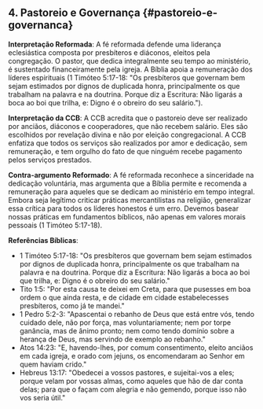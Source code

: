 ## 4. Pastoreio e Governança {#pastoreio-e-governanca}

**Interpretação Reformada**: A fé reformada defende uma liderança eclesiástica composta por presbíteros e diáconos, eleitos pela congregação. O pastor, que dedica integralmente seu tempo ao ministério, é sustentado financeiramente pela igreja. A Bíblia apoia a remuneração dos líderes espirituais (1 Timóteo 5:17-18: "Os presbíteros que governam bem sejam estimados por dignos de duplicada honra, principalmente os que trabalham na palavra e na doutrina. Porque diz a Escritura: Não ligarás a boca ao boi que trilha, e: Digno é o obreiro do seu salário.").

**Interpretação da CCB**: A CCB acredita que o pastoreio deve ser realizado por anciãos, diáconos e cooperadores, que não recebem salário. Eles são escolhidos por revelação divina e não por eleição congregacional. A CCB enfatiza que todos os serviços são realizados por amor e dedicação, sem remuneração, e tem orgulho do fato de que ninguém recebe pagamento pelos serviços prestados.

**Contra-argumento Reformado**: A fé reformada reconhece a sinceridade na dedicação voluntária, mas argumenta que a Bíblia permite e recomenda a remuneração para aqueles que se dedicam ao ministério em tempo integral. Embora seja legítimo criticar práticas mercantilistas na religião, generalizar essa crítica para todos os líderes honestos é um erro. Devemos basear nossas práticas em fundamentos bíblicos, não apenas em valores morais pessoais (1 Timóteo 5:17-18).

**Referências Bíblicas**:
- 1 Timóteo 5:17-18: "Os presbíteros que governam bem sejam estimados por dignos de duplicada honra, principalmente os que trabalham na palavra e na doutrina. Porque diz a Escritura: Não ligarás a boca ao boi que trilha, e: Digno é o obreiro do seu salário."
- Tito 1:5: "Por esta causa te deixei em Creta, para que pusesses em boa ordem o que ainda resta, e de cidade em cidade estabelecesses presbíteros, como já te mandei."
- 1 Pedro 5:2-3: "Apascentai o rebanho de Deus que está entre vós, tendo cuidado dele, não por força, mas voluntariamente; nem por torpe ganância, mas de ânimo pronto; nem como tendo domínio sobre a herança de Deus, mas servindo de exemplo ao rebanho."
- Atos 14:23: "E, havendo-lhes, por comum consentimento, eleito anciãos em cada igreja, e orado com jejuns, os encomendaram ao Senhor em quem haviam crido."
- Hebreus 13:17: "Obedecei a vossos pastores, e sujeitai-vos a eles; porque velam por vossas almas, como aqueles que hão de dar conta delas; para que o façam com alegria e não gemendo, porque isso não vos seria útil."